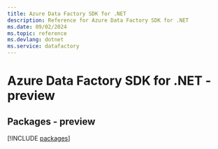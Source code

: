 ```yaml
---
title: Azure Data Factory SDK for .NET
description: Reference for Azure Data Factory SDK for .NET
ms.date: 09/02/2024
ms.topic: reference
ms.devlang: dotnet
ms.service: datafactory
---
```

# Azure Data Factory SDK for .NET - preview
## Packages - preview
[!INCLUDE [packages](data-factory-index.md)]